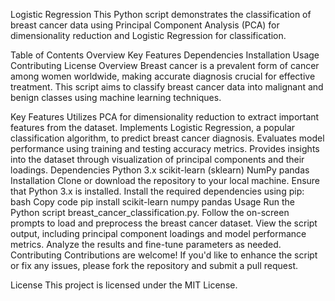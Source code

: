 Logistic Regression
This Python script demonstrates the classification of breast cancer data using Principal Component Analysis (PCA) for dimensionality reduction and Logistic Regression for classification.

Table of Contents
Overview
Key Features
Dependencies
Installation
Usage
Contributing
License
Overview
Breast cancer is a prevalent form of cancer among women worldwide, making accurate diagnosis crucial for effective treatment. This script aims to classify breast cancer data into malignant and benign classes using machine learning techniques.

Key Features
Utilizes PCA for dimensionality reduction to extract important features from the dataset.
Implements Logistic Regression, a popular classification algorithm, to predict breast cancer diagnosis.
Evaluates model performance using training and testing accuracy metrics.
Provides insights into the dataset through visualization of principal components and their loadings.
Dependencies
Python 3.x
scikit-learn (sklearn)
NumPy
pandas
Installation
Clone or download the repository to your local machine.
Ensure that Python 3.x is installed.
Install the required dependencies using pip:
bash
Copy code
pip install scikit-learn numpy pandas
Usage
Run the Python script breast_cancer_classification.py.
Follow the on-screen prompts to load and preprocess the breast cancer dataset.
View the script output, including principal component loadings and model performance metrics.
Analyze the results and fine-tune parameters as needed.
Contributing
Contributions are welcome! If you'd like to enhance the script or fix any issues, please fork the repository and submit a pull request.

License
This project is licensed under the MIT License.
